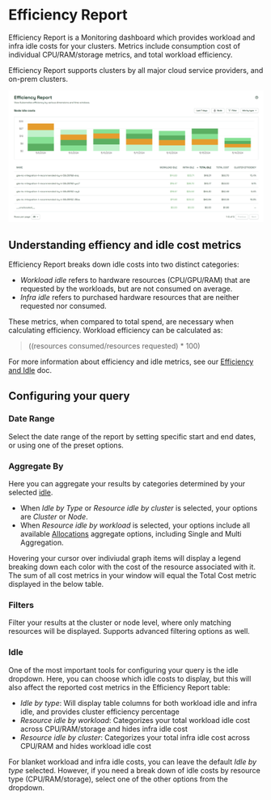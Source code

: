# Efficiency Report

Efficiency Report is a Monitoring dashboard which provides workload and infra idle costs for your clusters. Metrics include consumption cost of individual CPU/RAM/storage metrics, and total workload efficiency.

Efficiency Report supports clusters by all major cloud service providers, and on-prem clusters.

![Efficiency Report](/images/efficiency.png)

## Understanding effiency and idle cost metrics

Efficiency Report breaks down idle costs into two distinct categories:

* *Workload idle* refers to hardware resources (CPU/GPU/RAM) that are requested by the workloads, but are not consumed on average.
* *Infra idle* refers to purchased hardware resources that are neither requested nor consumed.

These metrics, when compared to total spend, are necessary when calculating efficiency. Workload efficiency can be calculated as:

> ((resources consumed/resources requested) * 100)

For more information about efficiency and idle metrics, see our [Efficiency and Idle](/using-kubecost/navigating-the-kubecost-ui/cost-allocation/efficiency-idle.md) doc.

## Configuring your query

### Date Range

Select the date range of the report by setting specific start and end dates, or using one of the preset options.

### Aggregate By

Here you can aggregate your results by categories determined by your selected [idle](efficiency.md#idle).

* When *Idle by Type* or *Resource idle by cluster* is selected, your options are *Cluster* or *Node*.
* When *Resource idle by workload* is selected, your options include all available [Allocations](/using-kubecost/navigating-the-kubecost-ui/cost-allocation/README.md#aggregate-by) aggregate options, including Single and Multi Aggregation.

Hovering your cursor over indiviudal graph items will display a legend breaking down each color with the cost of the resource associated with it. The sum of all cost metrics in your window will equal the Total Cost metric displayed in the below table.

### Filters

Filter your results at the cluster or node level, where only matching resources will be displayed. Supports advanced filtering options as well.

### Idle

One of the most important tools for configuring your query is the idle dropdown. Here, you can choose which idle costs to display, but this will also affect the reported cost metrics in the Efficiency Report table:

* *Idle by type*: Will display table columns for both workload idle and infra idle, and provides cluster efficiency percentage
* *Resource idle by workload*: Categorizes your total workload idle cost across CPU/RAM/storage and hides infra idle cost
* *Resource idle by cluster*: Categorizes your total infra idle cost across CPU/RAM and hides workload idle cost

For blanket workload and infra idle costs, you can leave the default *Idle by type* selected. However, if you need a break down of idle costs by resource type (CPU/RAM/storage), select one of the other options from the dropdown.

